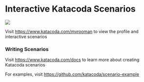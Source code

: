 # Interactive Katacoda Scenarios

[![](http://shields.katacoda.com/katacoda/mvrooman/count.svg)](https://www.katacoda.com/mvrooman "Get your profile on Katacoda.com")

Visit https://www.katacoda.com/mvrooman to view the profile and interactive scenarios

### Writing Scenarios
Visit https://www.katacoda.com/docs to learn more about creating Katacoda scenarios

For examples, visit https://github.com/katacoda/scenario-example
